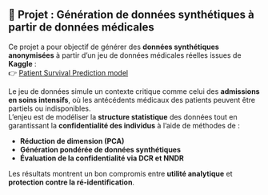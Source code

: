 ## 🧪 Projet : Génération de données synthétiques à partir de données médicales

Ce projet a pour objectif de générer des **données synthétiques anonymisées** à partir d’un jeu de données médicales réelles issues de **Kaggle** :  
👉 [Patient Survival Prediction model](https://www.kaggle.com/datasets/mdsharibzeya/patient-survival-prediction-model/data)

Le jeu de données simule un contexte critique comme celui des **admissions en soins intensifs**, où les antécédents médicaux des patients peuvent être partiels ou indisponibles.  
L’enjeu est de modéliser la **structure statistique** des données tout en garantissant la **confidentialité des individus** à l’aide de méthodes de :

- **Réduction de dimension (PCA)**  
- **Génération pondérée de données synthétiques**  
- **Évaluation de la confidentialité via DCR et NNDR**

Les résultats montrent un bon compromis entre **utilité analytique** et **protection contre la ré-identification**.
